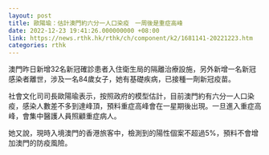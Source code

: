 ```yaml
---
layout: post
title: 歐陽瑜：估計澳門約六分一人口染疫　一周後是重症高峰
date: 2022-12-23 19:41:26.000000000 +08:00
link: https://news.rthk.hk/rthk/ch/component/k2/1681141-20221223.htm
categories: rthk
---
```


澳門昨日新增32名新冠確診患者入住衛生局的隔離治療設施，另外新增一名新冠感染者離世，涉及一名84歲女子，她有基礎疾病，已接種一劑新冠疫苗。

社會文化司司長歐陽瑜表示，按照政府的模型估計，目前澳門約有六分一人口染疫，感染人數差不多到達峰頂，預料重症高峰會在一星期後出現。一旦進入重症高峰，會集中醫護人員照顧重症病人。

她又說，現時入境澳門的香港旅客中，檢測到的陽性個案不超過5%，預料不會增加澳門的防疫風險。
